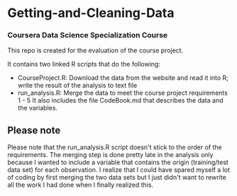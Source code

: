 # Getting-and-Cleaning-Data
### Coursera Data Science Specialization Course

This repo is created for the evaluation of the course project.

It contains two linked R scripts that do the following:
- CourseProject.R: Download the data from the website and read it into R; write the result of the analysis to text file
- run_analysis.R: Merge the data to meet the course project requirements 1 - 5
It also includes the file CodeBook.md that describes the data and the variables.

## Please note
Please note that the run_analysis.R script doesn't stick to the order of the requirements. The merging step is done pretty late in the analysis only because I wanted to include a variable that contains the origin (training/test data set) for each observation. I realize that I could have spared myself a lot of coding by first merging the two data sets but I just didn't want to rewrite all the work I had done when I finally realized this.
